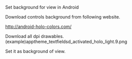 Set background for view in Android

Download controls background from following website.

http://android-holo-colors.com/

Download all dpi drawables.
(example)apptheme_textfieldsd_activated_holo_light.9.png

Set it as background of view.

<LinearLayout           
android:layout_width="match_parent"
android:layout_height="0dp"
android:layout_weight="10"
android:orientation="horizontal"
android:padding="3dp"
android:background="@drawable/apptheme_textfield_activated_holo_light">
	<TextView
		android:id="@+id/emailIdEditText"
		android:layout_width="match_parent"
		android:layout_height="50dp"
		android:layout_marginTop="30dp"
		android:hint="Email Id"
		android:inputType="textEmailAddress"
		android:textColorHint="@android:color/black"
		android:textSize="20sp"
		android:textStyle="bold"
		android:typeface="serif"
		android:textColor="@android:color/black" />
</LinearLayout>
